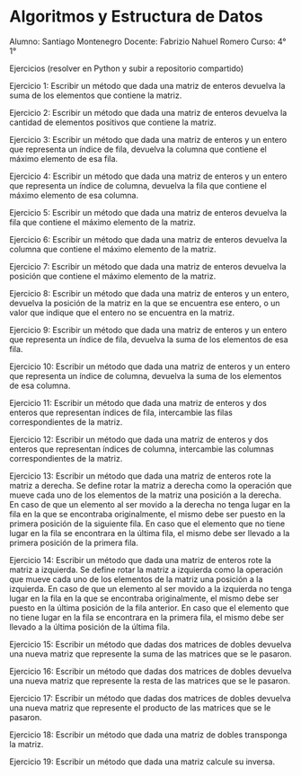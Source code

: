 # Algoritmos y Estructura de Datos
Alumno: Santiago Montenegro
Docente: Fabrizio Nahuel Romero
Curso: 4° 1°



Ejercicios (resolver en Python y subir a repositorio compartido)

Ejercicio 1:
Escribir un método que dada una matriz de enteros devuelva la suma de los elementos que
contiene la matriz.

Ejercicio 2:
Escribir un método que dada una matriz de enteros devuelva la cantidad de elementos
positivos que contiene la matriz.

Ejercicio 3:
Escribir un método que dada una matriz de enteros y un entero que representa un índice de
fila, devuelva la columna que contiene el máximo elemento de esa fila.

Ejercicio 4:
Escribir un método que dada una matriz de enteros y un entero que representa un índice de
columna, devuelva la fila que contiene el máximo elemento de esa columna.

Ejercicio 5:
Escribir un método que dada una matriz de enteros devuelva la fila que contiene el máximo
elemento de la matriz.

Ejercicio 6:
Escribir un método que dada una matriz de enteros devuelva la columna que contiene el
máximo elemento de la matriz.

Ejercicio 7:
Escribir un método que dada una matriz de enteros devuelva la posición que contiene el
máximo elemento de la matriz.

Ejercicio 8:
Escribir un método que dada una matriz de enteros y un entero, devuelva la posición de la
matriz en la que se encuentra ese entero, o un valor que indique que el entero no se
encuentra en la matriz.

Ejercicio 9:
Escribir un método que dada una matriz de enteros y un entero que representa un índice de
fila, devuelva la suma de los elementos de esa fila.

Ejercicio 10:
Escribir un método que dada una matriz de enteros y un entero que representa un índice de
columna, devuelva la suma de los elementos de esa columna.

Ejercicio 11:
Escribir un método que dada una matriz de enteros y dos enteros que representan índices de
fila, intercambie las filas correspondientes de la matriz.

Ejercicio 12:
Escribir un método que dada una matriz de enteros y dos enteros que representan índices de
columna, intercambie las columnas correspondientes de la matriz.

Ejercicio 13:
Escribir un método que dada una matriz de enteros rote la matriz a derecha. Se define rotar la
matriz a derecha como la operación que mueve cada uno de los elementos de la matriz una
posición a la derecha. En caso de que un elemento al ser movido a la derecha no tenga lugar
en la fila en la que se encontraba originalmente, el mismo debe ser puesto en la primera
posición de la siguiente fila. En caso que el elemento que no tiene lugar en la fila se encontrara
en la última fila, el mismo debe ser llevado a la primera posición de la primera fila.

Ejercicio 14:
Escribir un método que dada una matriz de enteros rote la matriz a izquierda. Se define rotar
la matriz a izquierda como la operación que mueve cada uno de los elementos de la matriz una
posición a la izquierda. En caso de que un elemento al ser movido a la izquierda no tenga lugar
en la fila en la que se encontraba originalmente, el mismo debe ser puesto en la última
posición de la fila anterior. En caso que el elemento que no tiene lugar en la fila se encontrara
en la primera fila, el mismo debe ser llevado a la última posición de la última fila.

Ejercicio 15:
Escribir un método que dadas dos matrices de dobles devuelva una nueva matriz que
represente la suma de las matrices que se le pasaron.

Ejercicio 16:
Escribir un método que dadas dos matrices de dobles devuelva una nueva matriz que represente la
resta de las matrices que se le pasaron.

Ejercicio 17:
Escribir un método que dadas dos matrices de dobles devuelva una nueva matriz que
represente el producto de las matrices que se le pasaron.

Ejercicio 18:
Escribir un método que dada una matriz de dobles transponga la matriz.

Ejercicio 19:
Escribir un método que dada una matriz calcule su inversa.
